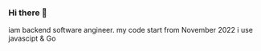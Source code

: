 ### Hi there 👋

iam backend software angineer. my code start from November 2022
i use javascipt & Go
